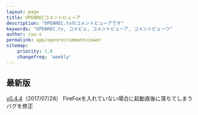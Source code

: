 ```yaml
---
layout: page
title: OPENRECコメントビューア
description: "OPENREC.tvのコメントビューアです"
keywords: "OPENREC.tv, コメビュ, コメントビューア, コメントビューワ"
author: ryu-s
permalink: app/openreccommentviewer
sitemap:
    priority: 1.0
    changefreq: 'weekly'	
---
```


## 最新版
[v0.4.4](http://int-main.ddo.jp/app/OpenrecCommentViewer_v0.4.4.zip)（2017/07/28） FireFoxを入れていない場合に起動直後に落ちてしまうバグを修正  
